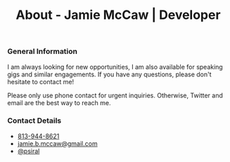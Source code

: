 ﻿---
layout: default
title: About - Jamie McCaw | Developer
---
<section id="primary">
<h3>General Information</h3>
<p>I am always looking for new opportunities, I am also available for speaking gigs and similar engagements. If you have any questions, please don't hesitate to contact me!</p>
<p>Please only use phone contact for urgent inquiries. Otherwise, Twitter and email are the best way to reach me.</p>
</section>
<section id="secondary">
<h3>Contact Details</h3>
<ul class="contact-info">
    <li class="phone"><a href="tel:813-944-8621">813-944-8621</a></li>
    <li class="mail"><a href="mailto:jamie.b.mccaw@gmail.com">jamie.b.mccaw@gmail.com</a></li>
    <li class="twitter"><a href="http://twitter.com/intent/tweet?screen_name=psiral" target="_blank">@psiral</a></li>
</ul>
</section>

